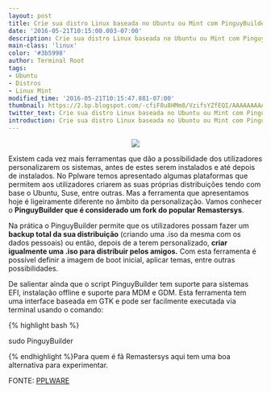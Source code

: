 ```yaml
---
layout: post
title: Crie sua distro Linux baseada no Ubuntu ou Mint com PinguyBuilder
date: '2016-05-21T10:15:00.003-07:00'
description: Crie sua distro Linux baseada no Ubuntu ou Mint com PinguyBuilder
main-class: 'linux'
color: '#3b5998'
author: Terminal Root
tags:
- Ubuntu
- Distros
- Linux Mint
modified_time: '2016-05-21T10:15:47.881-07:00'
thumbnail: https://2.bp.blogspot.com/-cfiF8u8HMm8/VzifsYZfEQI/AAAAAAAAAo0/jRQbiXHlxGs9u3yFK1Owo8CUjJbW2J9rQCLcB/s72-c/pinguy-builder-iso-ubuntu-infoidevice.jpg
twitter_text: Crie sua distro Linux baseada no Ubuntu ou Mint com PinguyBuilder
introduction: Crie sua distro Linux baseada no Ubuntu ou Mint com PinguyBuilder
---
```



<div class="separator" style="clear: both; text-align: center;"><a href="https://2.bp.blogspot.com/-cfiF8u8HMm8/VzifsYZfEQI/AAAAAAAAAo0/jRQbiXHlxGs9u3yFK1Owo8CUjJbW2J9rQCLcB/s1600/pinguy-builder-iso-ubuntu-infoidevice.jpg" imageanchor="1" style="margin-left: 1em; margin-right: 1em;"><img border="0" src="https://2.bp.blogspot.com/-cfiF8u8HMm8/VzifsYZfEQI/AAAAAAAAAo0/jRQbiXHlxGs9u3yFK1Owo8CUjJbW2J9rQCLcB/s1600/pinguy-builder-iso-ubuntu-infoidevice.jpg" /></a></div>

Existem cada vez mais ferramentas que dão a possibilidade dos  utilizadores personalizarem os sistemas, antes de estes serem instalados  e até depois de instalados. No Pplware temos apresentado algumas  plataformas que permitem aos utilizadores criarem as suas próprias  distribuições tendo com base o Ubuntu, Suse, entre outras.
Mas a ferramenta que apresentamos hoje é ligeiramente diferente no âmbito da personalização. Vamos conhecer o <b>PinguyBuilder que é considerado um fork do popular Remastersys</b>. 


Na prática o PinguyBuilder permite que os utilizadores possam fazer um <b>backup total da sua distribuição</b> (criando uma .iso da mesma com os dados pessoais) ou então, depois de a terem personalizado, <b>criar igualmente uma .iso para distribuir pelos amigos.</b>
Com esta ferramenta é possível definir a imagem de boot inicial, aplicar temas, entre outras possibilidades.

De salientar ainda que o script PinguyBuilder tem suporte para  sistemas EFI, instalação offline e suporte para MDM e GDM. Esta  ferramenta tem uma interface baseada em GTK e pode ser facilmente  executada via terminal usando o comando:


{% highlight bash %}

sudo PinguyBuilder

{% endhighlight %}Para quem é fã Remastersys aqui tem uma boa alternativa para experimentar.

FONTE: <a href="http://pplware.sapo.pt/informacao/pinguybuilder-transforme-o-seu-ubuntu-ou-mint-num-iso/" target="_blank">PPLWARE</a>




